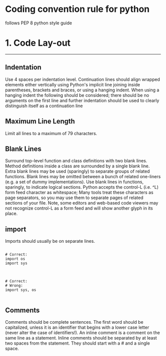 Coding convention rule for python
==================================
follows PEP 8 python style guide

# 1. Code Lay-out
----------------
## Indentation
Use 4 spaces per indentation level.
Continuation lines should align wrapped elements either vertically using Python's implicit line joining inside parentheses, brackets and braces, or using a hanging indent. When using a hanging indent the following should be considered; there should be no arguments on the first line and further indentation should be used to clearly distinguish itself as a continuation line

## Maximum Line Length
Limit all lines to a maximum of 79 characters.

## Blank Lines
Surround top-level function and class definitions with two blank lines.
Method definitions inside a class are surrounded by a single blank line.
Extra blank lines may be used (sparingly) to separate groups of related functions. Blank lines may be omitted between a bunch of related one-liners (e.g. a set of dummy implementations).
Use blank lines in functions, sparingly, to indicate logical sections.
Python accepts the control-L (i.e. ^L) form feed character as whitespace; Many tools treat these characters as page separators, so you may use them to separate pages of related sections of your file. Note, some editors and web-based code viewers may not recognize control-L as a form feed and will show another glyph in its place.

## import
Imports should usually be on separate lines.
<pre>
<code>
# Correct:
import os
import sys
</code>
</pre>
<pre>
<code>
# Correct:
# Wrong:
import sys, os
</code>
</pre>

## Comments
Comments should be complete sentences. The first word should be capitalized, unless it is an identifier that begins with a lower case letter (never alter the case of identifiers!).
An inline comment is a comment on the same line as a statement. Inline comments should be separated by at least two spaces from the statement. They should start with a # and a single space.
